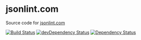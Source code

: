 # jsonlint.com

Source code for [jsonlint.com](http://jsonlint.com)

[![Build Status](https://travis-ci.org/circlecell/jsonlintdotcom.svg?branch=next)](https://travis-ci.org/circlecell/jsonlintdotcom) [![devDependency Status](https://img.shields.io/david/dev/circlecell/jsonlintdotcom.svg)](https://david-dm.org/circlecell/jsonlintdotcom#info=devDependencies)
[![Dependency Status](https://img.shields.io/david/circlecell/jsonlintdotcom.svg)](https://david-dm.org/circlecell/jsonlintdotcom)
